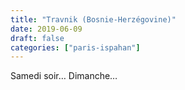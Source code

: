 ```yaml
---
title: "Travnik (Bosnie-Herzégovine)"
date: 2019-06-09
draft: false
categories: ["paris-ispahan"]
---
```


Samedi soir…
Dimanche…
